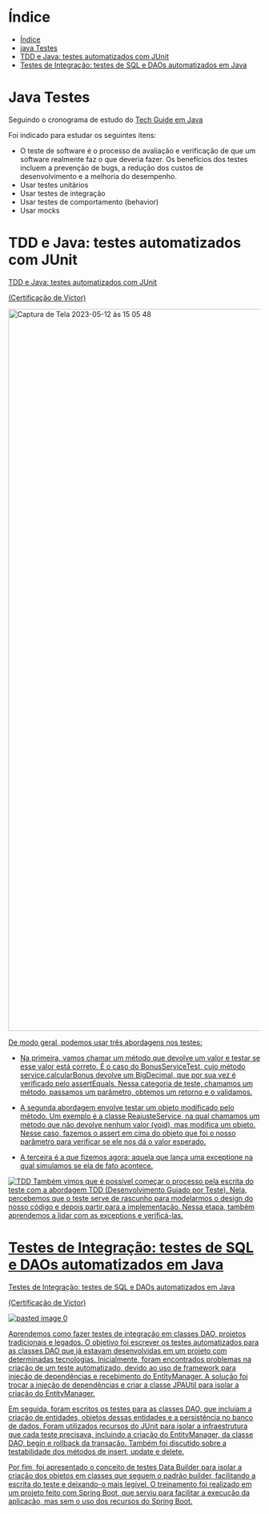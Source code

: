 # Índice 

* [Índice](#índice)
* [java Testes](#java-testes)
* [TDD e Java: testes automatizados com JUnit](#TDD-e-Java-testes-automatizados-com-JUnit)
* [Testes de Integração: testes de SQL e DAOs automatizados em Java](#Testes-de-Integração-testes-de-SQL-e-DAOs-automatizados-em-Java)


# Java Testes
  
  Seguindo o cronograma de estudo do <a href="https://techguide.sh/pt-BR/path/java/">Tech Guide em Java<a>

Foi indicado para estudar os seguintes itens: 
  
  - O teste de software é o processo de avaliação e verificação de que um software realmente faz o que deveria fazer. Os benefícios dos testes incluem a prevenção de bugs, a redução dos custos de desenvolvimento e a melhoria do desempenho.
 - Usar testes unitários
 - Usar testes de integração
 - Usar testes de comportamento (behavior)
 - Usar mocks
  
  
  
# TDD e Java: testes automatizados com JUnit
  
  <a href="https://cursos.alura.com.br/course/tdd-java-testes-automatizados-junit">TDD e Java: testes automatizados com JUnit<a>
  
 <a href="https://cursos.alura.com.br/certificate/525520cc-7b49-458c-919c-c0ac895b03ed">(Certificação de Victor)
   

<img width="1440" alt="Captura de Tela 2023-05-12 às 15 05 48" src="https://github.com/ceerqueira/test/assets/50030996/fbb1da57-d59a-485a-be09-6e2322d1de01">


   De modo geral, podemos usar três abordagens nos testes:
   
   - Na primeira, vamos chamar um método que devolve um valor e testar se esse valor está correto. É o caso do BonusServiceTest, cujo método service.calcularBonus devolve um BigDecimal, que por sua vez é verificado pelo assertEquals. Nessa categoria de teste, chamamos um método, passamos um parâmetro, obtemos um retorno e o validamos.
   
   - A segunda abordagem envolve testar um objeto modificado pelo método. Um exemplo é a classe ReajusteService, na qual chamamos um método que não devolve nenhum valor (void), mas modifica um objeto. Nesse caso, fazemos o assert em cima do objeto que foi o nosso parâmetro para verificar se ele nos dá o valor esperado.
   - A terceira é a que fizemos agora: aquela que lança uma exceptione na qual simulamos se ela de fato acontece.

   

   ![TDD](https://github.com/ceerqueira/test/assets/50030996/d0a2ab8a-597c-4b04-8e51-46680f200cd3)
Também vimos que é possível começar o processo pela escrita do teste com a abordagem TDD (Desenvolvimento Guiado por Teste). Nela, percebemos que o teste serve de rascunho para modelarmos o design do nosso código e depois partir para a implementação. Nessa etapa, também aprendemos a lidar com as exceptions e verificá-las.
   
   
# Testes de Integração: testes de SQL e DAOs automatizados em Java
   
   <a href="https://cursos.alura.com.br/course/teste-integracao-sql-daos-automatizados-java">Testes de Integração: testes de SQL e DAOs automatizados em Java<a>
  
 <a href="https://cursos.alura.com.br/certificate/c68445b4-1b7c-4f43-ab1a-a146387d91c4">(Certificação de Victor)
   
   
   ![pasted image 0](https://github.com/ceerqueira/test/assets/50030996/bf2527b8-76a6-4857-89ab-b05e0d8ee79d)
   
   
Aprendemos como fazer testes de integração em classes DAO, projetos tradicionais e legados. O objetivo foi escrever os testes automatizados para as classes DAO que já estavam desenvolvidas em um projeto com determinadas tecnologias. Inicialmente, foram encontrados problemas na criação de um teste automatizado, devido ao uso de framework para injeção de dependências e recebimento do EntityManager. A solução foi trocar a injeção de dependências e criar a classe JPAUtil para isolar a criação do EntityManager.

Em seguida, foram escritos os testes para as classes DAO, que incluíam a criação de entidades, objetos dessas entidades e a persistência no banco de dados. Foram utilizados recursos do JUnit para isolar a infraestrutura que cada teste precisava, incluindo a criação do EntityManager, da classe DAO, begin e rollback da transação. Também foi discutido sobre a testabilidade dos métodos de insert, update e delete.

Por fim, foi apresentado o conceito de testes Data Builder para isolar a criação dos objetos em classes que seguem o padrão builder, facilitando a escrita do teste e deixando-o mais legível. O treinamento foi realizado em um projeto feito com Spring Boot, que serviu para facilitar a execução da aplicação, mas sem o uso dos recursos do Spring Boot.

 

